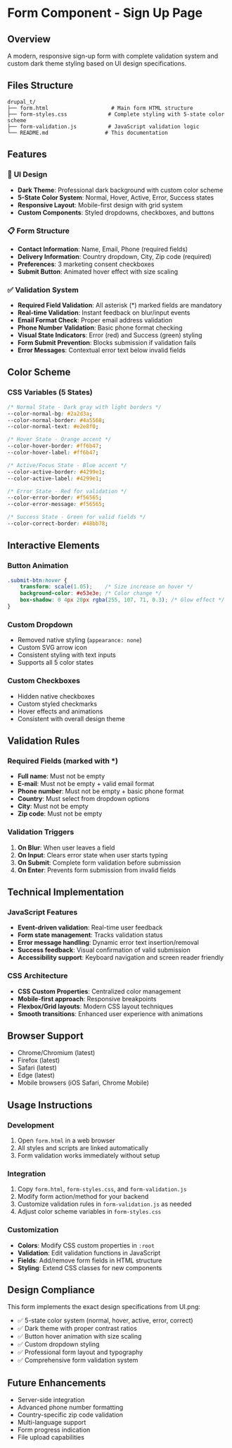 # Form Component - Sign Up Page

## Overview
A modern, responsive sign-up form with complete validation system and custom dark theme styling based on UI design specifications.

## Files Structure

```
drupal_t/
├── form.html                    # Main form HTML structure
├── form-styles.css             # Complete styling with 5-state color scheme
├── form-validation.js          # JavaScript validation logic
└── README.md                  # This documentation
```

## Features

### 🎨 **UI Design**
- **Dark Theme**: Professional dark background with custom color scheme
- **5-State Color System**: Normal, Hover, Active, Error, Success states
- **Responsive Layout**: Mobile-first design with grid system
- **Custom Components**: Styled dropdowns, checkboxes, and buttons

### 📋 **Form Structure**
- **Contact Information**: Name, Email, Phone (required fields)
- **Delivery Information**: Country dropdown, City, Zip code (required)  
- **Preferences**: 3 marketing consent checkboxes
- **Submit Button**: Animated hover effect with size scaling

### ✅ **Validation System**
- **Required Field Validation**: All asterisk (*) marked fields are mandatory
- **Real-time Validation**: Instant feedback on blur/input events
- **Email Format Check**: Proper email address validation
- **Phone Number Validation**: Basic phone format checking
- **Visual State Indicators**: Error (red) and Success (green) styling
- **Form Submit Prevention**: Blocks submission if validation fails
- **Error Messages**: Contextual error text below invalid fields

## Color Scheme

### CSS Variables (5 States)
```css
/* Normal State - Dark gray with light borders */
--color-normal-bg: #2a2d3a;
--color-normal-border: #4a5568;
--color-normal-text: #e2e8f0;

/* Hover State - Orange accent */
--color-hover-border: #ff6b47;
--color-hover-label: #ff6b47;

/* Active/Focus State - Blue accent */
--color-active-border: #4299e1;
--color-active-label: #4299e1;

/* Error State - Red for validation */
--color-error-border: #f56565;
--color-error-message: #f56565;

/* Success State - Green for valid fields */
--color-correct-border: #48bb78;
```

## Interactive Elements

### Button Animation
```css
.submit-btn:hover {
    transform: scale(1.05);    /* Size increase on hover */
    background-color: #e53e3e; /* Color change */
    box-shadow: 0 4px 20px rgba(255, 107, 71, 0.3); /* Glow effect */
}
```

### Custom Dropdown
- Removed native styling (`appearance: none`)
- Custom SVG arrow icon
- Consistent styling with text inputs
- Supports all 5 color states

### Custom Checkboxes
- Hidden native checkboxes
- Custom styled checkmarks
- Hover effects and animations
- Consistent with overall design theme

## Validation Rules

### Required Fields (marked with *)
- **Full name**: Must not be empty
- **E-mail**: Must not be empty + valid email format
- **Phone number**: Must not be empty + basic phone format
- **Country**: Must select from dropdown options
- **City**: Must not be empty  
- **Zip code**: Must not be empty

### Validation Triggers
1. **On Blur**: When user leaves a field
2. **On Input**: Clears error state when user starts typing
3. **On Submit**: Complete form validation before submission
4. **On Enter**: Prevents form submission from invalid fields

## Technical Implementation

### JavaScript Features
- **Event-driven validation**: Real-time user feedback
- **Form state management**: Tracks validation status
- **Error message handling**: Dynamic error text insertion/removal
- **Success feedback**: Visual confirmation of valid submission
- **Accessibility support**: Keyboard navigation and screen reader friendly

### CSS Architecture
- **CSS Custom Properties**: Centralized color management
- **Mobile-first approach**: Responsive breakpoints
- **Flexbox/Grid layouts**: Modern CSS layout techniques
- **Smooth transitions**: Enhanced user experience with animations

## Browser Support
- Chrome/Chromium (latest)
- Firefox (latest)  
- Safari (latest)
- Edge (latest)
- Mobile browsers (iOS Safari, Chrome Mobile)

## Usage Instructions

### Development
1. Open `form.html` in a web browser
2. All styles and scripts are linked automatically
3. Form validation works immediately without setup

### Integration
1. Copy `form.html`, `form-styles.css`, and `form-validation.js`
2. Modify form action/method for your backend
3. Customize validation rules in `form-validation.js` as needed
4. Adjust color scheme variables in `form-styles.css`

### Customization
- **Colors**: Modify CSS custom properties in `:root`
- **Validation**: Edit validation functions in JavaScript
- **Fields**: Add/remove form fields in HTML structure
- **Styling**: Extend CSS classes for new components

## Design Compliance
This form implements the exact design specifications from UI.png:
- ✅ 5-state color system (normal, hover, active, error, correct)
- ✅ Dark theme with proper contrast ratios
- ✅ Button hover animation with size scaling
- ✅ Custom dropdown styling
- ✅ Professional form layout and typography
- ✅ Comprehensive form validation system

## Future Enhancements
- Server-side integration
- Advanced phone number formatting
- Country-specific zip code validation
- Multi-language support
- Form progress indication
- File upload capabilities